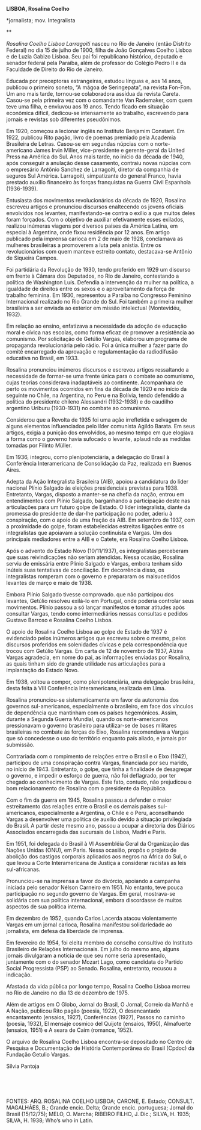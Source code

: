 **LISBOA, Rosalina Coelho**

\*jornalista; mov. Integralista

** 

*Rosalina Coelho Lisboa Larragoiti* nasceu no Rio de Janeiro (então
Distrito Federal) no dia 15 de julho de 1900, filha de João Gonçalves
Coelho Lisboa e de Luzia Gabizo Lisboa. Seu pai foi republicano
histórico, deputado e senador federal pela Paraíba, além de professor do
Colégio Pedro II e da Faculdade de Direito do Rio de Janeiro.

Educada por preceptoras estrangeiras, estudou línguas e, aos 14 anos,
publicou o primeiro soneto, “A mágoa de Seringepata”, na revista
Fon-Fon. Um ano mais tarde, tornou-se colaboradora assídua da revista
Careta. Casou-se pela primeira vez com o comandante Van Rademaker, com
quem teve uma filha, e enviuvou aos 19 anos. Tendo ficado em situação
econômica difícil, dedicou-se intensamente ao trabalho, escrevendo para
jornais e revistas sob diferentes pseudônimos.

Em 1920, começou a lecionar inglês no Instituto Benjamim Constant. Em
1922, publicou Rito pagão, livro de poemas premiado pela Academia
Brasileira de Letras. Casou-se em segundas núpcias com o norte-americano
James Irvin Miller, vice-presidente e gerente-geral da United Press na
América do Sul. Anos mais tarde, no início da década de 1940, após
conseguir a anulação desse casamento, contraiu novas núpcias com o
empresário Antônio Sanchez de Larragoiti, diretor da companhia de
seguros Sul América. Larragoiti, simpatizante do general Franco, havia
prestado auxílio financeiro às forças franquistas na Guerra Civil
Espanhola (1936-1939).

Entusiasta dos movimentos revolucionários da década de 1920, Rosalina
escreveu artigos e pronunciou discursos enaltecendo os jovens oficiais
envolvidos nos levantes, manifestando-se contra o exílio a que muitos
deles foram forçados. Com o objetivo de auxiliar efetivamente esses
exilados, realizou inúmeras viagens por diversos países da América
Latina, em especial à Argentina, onde fixou residência por 12 anos. Em
artigo publicado pela imprensa carioca em 2 de maio de 1928, conclamava
as mulheres brasileiras a promoverem a luta pela anistia. Entre os
revolucionários com quem manteve estreito contato, destacava-se Antônio
de Siqueira Campos.

Foi partidária da Revolução de 1930, tendo proferido em 1929 um discurso
em frente à Câmara dos Deputados, no Rio de Janeiro, contestando a
política de Washington Luís. Defendia a intervenção da mulher na
política, a igualdade de direitos entre os sexos e o aproveitamento da
força de trabalho feminina. Em 1930, representou a Paraíba no Congresso
Feminino Internacional realizado no Rio Grande do Sul. Foi também a
primeira mulher brasileira a ser enviada ao exterior em missão
intelectual (Montevidéu, 1932).

Em relação ao ensino, enfatizava a necessidade da adoção de educação
moral e cívica nas escolas, como forma eficaz de promover a resistência
ao comunismo. Por solicitação de Getúlio Vargas, elaborou um programa de
propaganda revolucionária pelo rádio. Foi a única mulher a fazer parte
do comitê encarregado da aprovação e regulamentação da radiodifusão
educativa no Brasil, em 1933.

Rosalina pronunciou inúmeros discursos e escreveu artigos ressaltando a
necessidade de formar-se uma frente única para o combate ao comunismo,
cujas teorias considerava inadaptáveis ao continente. Acompanhara de
perto os movimentos ocorridos em fins da década de 1920 e no início da
seguinte no Chile, na Argentina, no Peru e na Bolívia, tendo defendido a
política do presidente chileno Alessandri (1932-1938) e do caudilho
argentino Uriburu (1930-1931) no combate ao comunismo.

Considerou que a Revolta de 1935 foi uma ação irrefletida e selvagem de
alguns elementos influenciados pelo líder comunista Agildo Barata. Em
seus artigos, exigia a punição dos envolvidos, ao mesmo tempo em que
elogiava a forma como o governo havia sufocado o levante, aplaudindo as
medidas tomadas por Filinto Müller.

Em 1936, integrou, como plenipotenciária, a delegação do Brasil à
Conferência Interamericana de Consolidação da Paz, realizada em Buenos
Aires.

Adepta da Ação Integralista Brasileira (AIB), apoiou a candidatura do
líder nacional Plínio Salgado às eleições presidenciais previstas para
1938. Entretanto, Vargas, disposto a manter-se na chefia da nação,
entrou em entendimentos com Plínio Salgado, barganhando a participação
deste nas articulações para um futuro golpe de Estado. O líder
integralista, diante da promessa do presidente de dar-lhe participação
no poder, aderiu à conspiração, com o apoio de uma fração da AIB. Em
setembro de 1937, com a proximidade do golpe, foram estabelecidas
estreitas ligações entre os integralistas que apoiavam a solução
continuísta e Vargas. Um dos principais mediadores entre a AIB e o
Catete, era Rosalina Coelho Lisboa.

Após o advento do Estado Novo (10/11/1937), os integralistas perceberam
que suas reivindicações não seriam atendidas. Nessa ocasião, Rosalina
serviu de emissária entre Plínio Salgado e Vargas, embora tenham sido
inúteis suas tentativas de conciliação. Em decorrência disso, os
integralistas romperam com o governo e prepararam os malsucedidos
levantes de março e maio de 1938.

Embora Plínio Salgado tivesse comprovado. que não participou dos
levantes, Getúlio resolveu exilá-lo em Portugal, onde poderia controlar
seus movimentos. Plínio passou a só lançar manifestos e tomar atitudes
após consultar Vargas, tendo como intermediários nessas consultas e
pedidos Gustavo Barroso e Rosalina Coelho Lisboa.

O apoio de Rosalina Coelho Lisboa ao golpe de Estado de 1937 é
evidenciado pelos inúmeros artigos que escreveu sobre o mesmo, pelos
discursos proferidos em solenidades cívicas e pela correspondência que
trocou com Getúlio Vargas. Em carta de 12 de novembro de 1937, Alzira
Vargas agradecia, em nome do pai, as informações enviadas por Rosalina,
as quais tinham sido de grande utilidade nas articulações para a
implantação do Estado Novo.

Em 1938, voltou a compor, como plenipotenciária, uma delegação
brasileira, desta feita à VIII Conferência Interamericana, realizada em
Lima.

Rosalina pronunciou-se sistematicamente em favor da autonomia dos
governos sul-americanos, especialmente o brasileiro, em face dos
vínculos de dependência que mantinham com os países hegemônicos. Assim,
durante a Segunda Guerra Mundial, quando os norte-americanos
pressionavam o governo brasileiro para utilizar-se de bases militares
brasileiras no combate às forças do Eixo, Rosalina recomendava a Vargas
que só concedesse o uso do território enquanto país aliado, e jamais por
submissão.

Contrariada com o rompimento de relações entre o Brasil e o Eixo (1942),
participou de uma conspiração contra Vargas, financiada por seu marido,
no início de 1943. Entretanto, o golpe, que tinha a finalidade de
desagregar o governo, e impedir o esforço de guerra, não foi deflagrado,
por ter chegado ao conhecimento de Vargas. Este fato, contudo, não
prejudicou o bom relacionamento de Rosalina com o presidente da
República.

Com o fim da guerra em 1945, Rosalina passou a defender o maior
estreitamento das relações entre o Brasil e os demais países
sul-americanos, especialmente a Argentina, o Chile e o Peru,
aconselhando Vargas a desenvolver uma política de auxílio devido à
situação privilegiada do Brasil. A partir deste mesmo ano, passou a
ocupar a diretoria dos Diários Associados encarregada das sucursais de
Lisboa, Madri e Paris.

Em 1951, foi delegada do Brasil à VI Assembléia Geral da Organização das
Nações Unidas (ONU), em Paris. Nessa ocasião, propôs o projeto de
abolição dos castigos corporais aplicados aos negros na África do Sul, o
que levou a Corte Interamericana de Justiça a considerar racistas as
leis sul-africanas.

Pronunciou-se na imprensa a favor do divórcio, apoiando a campanha
iniciada pelo senador Nélson Carneiro em 1951. No entanto, teve pouca
participação no segundo governo de Vargas. Em geral, mostrava-se
solidária com sua política internacional, embora discordasse de muitos
aspectos de sua política interna.

Em dezembro de 1952, quando Carlos Lacerda atacou violentamente Vargas
em um jornal carioca, Rosalina manifestou solidariedade ao jornalista,
em defesa da liberdade de imprensa.

Em fevereiro de 1954, foi eleita membro do conselho consultivo do
Instituto Brasileiro de Relações Internacionais. Em julho do mesmo ano,
alguns jornais divulgaram a notícia de que seu nome seria apresentado,
juntamente com o do senador Mozart Lago, como candidata do Partido
Social Progressista (PSP) ao Senado. Rosalina, entretanto, recusou a
indicação.

Afastada da vida pública por longo tempo, Rosalina Coelho Lisboa morreu
no Rio de Janeiro no dia 13 de dezembro de 1975.

Além de artigos em O Globo, Jornal do Brasil, O Jornal, Correio da Manhã
e A Nação, publicou Rito pagão (poesia, 1922), O desencantado
encantamento (ensaios, 1927), Conferências (1927), Passos no caminho
(poesia, 1932), El mensaje cosmico del Quijote (ensaios, 1950),
Almafuerte (ensaios, 1951) e A seara de Caim (romance, 1952).

O arquivo de Rosalina Coelho Lisboa encontra-se depositado no Centro de
Pesquisa e Documentação de História Contemporânea do Brasil (Cpdoc) da
Fundação Getulio Vargas.

Sílvia Pantoja

 

 

FONTES: ARQ. ROSALINA COELHO LISBOA; CARONE, E. Estado; CONSULT.
MAGALHÃES, B.; Grande encic. Delta; Grande encic. portuguesa; Jornal do
Brasil (15/12/75); MELO, O. Marcha; RIBEIRO FILHO, J. Dic.; SILVA, H.
1935; SILVA, H. 1938; Who’s who in Latin.

 
